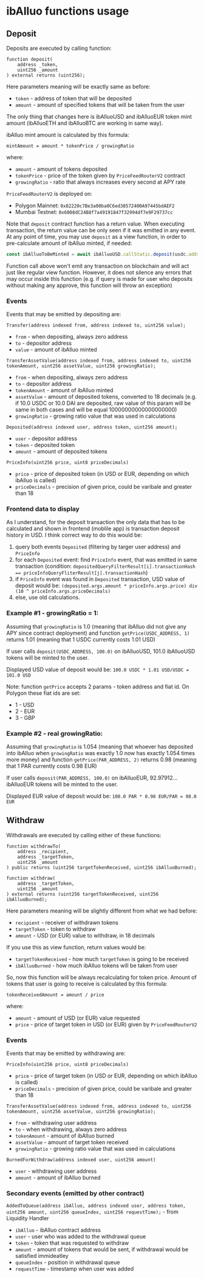 # ibAlluo functions usage
## Deposit

Deposits are executed by calling function:
```solidity
function deposit(
    address _token,
    uint256 _amount
) external returns (uint256);
```
Here parameters meaning will be exactly same as before:
- `token` - address of token that will be deposited
- `amount` - amount of specified tokens that will be taken from the user

The only thing that changes here is ibAlluoUSD and ibAlluoEUR token mint amount (ibAlluoETH and ibAlluoBTC are working in same way).

ibAlluo mint amount is calculated by this formula:

`mintAmount = amount * tokenPrice / growingRatio`

where:
- `amount` - amount of tokens deposited
- `tokenPrice` - price of the token given by `PriceFeedRouterV2` contract
- `growingRatio` - ratio that always increases every second at APY rate

`PriceFeedRouterV2` is deployed on:
- Polygon Mainnet: `0x82220c7Be3a00ba0C6ed38572400A97445bdAEF2`
- Mumbai Testnet: `0x6008dC24B8f7a49191847f32994df7e9F29737cc`

Note that `deposit` contract function has a return value. When executing transaction, the return value can be only seen if it was emitted in any event. At any point of time, you may use `deposit` as a view function, in order to pre-calculate amount of ibAlluo minted, if needed:
```ts
const ibAlluoToBeMinted = await ibAlluoUSD.callStatic.deposit(usdc.address, depositAmount)
```
Function call above won't emit any transaction on blockchain and will act just like regular view function. However, it does not silence any errors that may occur inside this function (e.g. if query is made for user who deposits without making any approve, this function will throw an exception)

### Events
Events that may be emitted by depositing are:

`Transfer(address indexed from, address indexed to, uint256 value);`
- `from` - when depositing, always zero address
- `to` - depositor address
- `value` - amount of ibAlluo minted 

`TransferAssetValue(address indexed from, address indexed to, uint256 tokenAmount, uint256 assetValue, uint256 growingRatio);`
- `from` - when depositing, always zero address 
- `to` - depositor address
- `tokenAmount` - amount of ibAlluo minted
- `assetValue` - amount of deposited tokens, converted to 18 decimals (e.g. if 10.0 USDC or 10.0 DAI are deposited, raw value of this param will be same in both cases and will be equal 10000000000000000000) 
- `growingRatio` - growing ratio value that was used in calculations

`Deposited(address indexed user, address token, uint256 amount);`
- `user` - depositor address
- `token` - deposited token
- `amount` - amount of deposited tokens

`PriceInfo(uint256 price, uint8 priceDecimals)`
- `price` - price of deposited token (in USD or EUR, depending on which ibAlluo is called)
- `priceDecimals` - precision of given price, could be varibale and greater than 18

### Frontend data to display
As I understand, for the deposit transaction the only data that has to be calculated and shown in frontend (moblile app) is transaction deposit history in USD. I think correct way to do this would be:
1. query both events `Deposited` (filtering by targer user address) and `PriceInfo`
2. for each `Deposited` event: find `PriceInfo` event, that was emitted in same transaction (condition: `depositedQueryFilterResult[i].transactionHash == priceInfoQueryFliterResult[j].transactionHash`)
3. if `PriceInfo` event was found in `Deposited` transaction, USD value of deposit would be: `(deposited.args.amount * priceInfo.args.price) div (10 ^ priceInfo.args.priceDecimals)`
4. else, use old calculations.

### Example #1 - growingRatio = 1:
Assuming that `growingRatio` is 1.0 (meaning that ibAlluo did not give any APY since contract deployment) and function `getPrice(USDC_ADDRESS, 1)` returns 1.01 (meaning that 1 USDC currently costs 1.01 USD)

If user calls `deposit(USDC_ADDRESS, 100.0)` on ibAlluoUSD, 101.0 ibAlluoUSD tokens will be minted to the user.

Displayed USD value of deposit would be: `100.0 USDC * 1.01 USD/USDC = 101.0 USD`

Note: function `getPrice` accepts 2 params - token address and fiat id. On Polygon these fiat ids are set:
- 1 - USD
- 2 - EUR
- 3 - GBP

### Example #2 - real growingRatio:
Assuming that `growingRatio` is 1.054 (meaning that whoever has deposited into ibAlluo when `growingRatio` was exactly 1.0 now has exactly 1.054 times more money) and function `getPrice(PAR_ADDRESS, 2)` returns 0.98 (meaning that 1 PAR currently costs 0.98 EUR)

If user calls `deposit(PAR_ADDRESS, 100.0)` on ibAlluoEUR, 92.97912... ibAlluoEUR tokens will be minted to the user.

Displayed EUR value of deposit would be: `100.0 PAR * 0.98 EUR/PAR = 98.0 EUR`

## Withdraw
Withdrawals are executed by calling either of these functions:
```solidity
function withdrawTo(
    address _recipient,
    address _targetToken,
    uint256 _amount
) public returns (uint256 targetTokenReceived, uint256 ibAlluoBurned);

function withdraw(
    address _targetToken,
    uint256 _amount
) external returns (uint256 targetTokenReceived, uint256 ibAlluoBurned);
```

Here parameters meaning will be slightly different from what we had before:
- `recipient` - receiver of withdrawn tokens
- `targetToken` - token to withdraw
- `amount` - USD (or EUR) value to withdraw, in 18 decimals

If you use this as view function, return values would be:
- `targetTokenReceived` - how much `targetToken` is going to be received
- `ibAlluoBurned` - how much ibAlluo tokens will be taken from user

So, now this function will be always recalculating for token price. Amount of tokens that user is going to receive is calculated by this formula:

`tokenReceivedAmount = amount / price`

where:
- `amount` - amount of USD (or EUR) value requested
- `price` - price of target token in USD (or EUR) given by `PriceFeedRouterV2`

### Events
Events that may be emitted by withdrawing are: 

`PriceInfo(uint256 price, uint8 priceDecimals)`
- `price` - price of target token (in USD or EUR, depending on which ibAlluo is called)
- `priceDecimals` - precision of given price, could be varibale and greater than 18

`TransferAssetValue(address indexed from, address indexed to, uint256 tokenAmount, uint256 assetValue, uint256 growingRatio);`
- `from` - withdrawing user address
- `to` - when withdrawing, always zero address
- `tokenAmount` - amount of ibAlluo burned
- `assetValue` - amount of target token received
- `growingRatio` - growing ratio value that was used in calculations

`BurnedForWithdraw(address indexed user, uint256 amount)`
- `user` - withdrawing user address
- `amount` - amount of ibAlluo burned

### Secondary events (emitted by other contract)
`AddedToQueue(address ibAlluo, address indexed user, address token, uint256 amount, uint256 queueIndex, uint256 requestTime);` - from Liquidity Handler
- `ibAlluo` - ibAlluo contract address
- `user` - user who was added to the withdrawal queue
- `token` - token that was requested to withdraw
- `amount` - amount of tokens that would be sent, if withdrawal would be satisfied immideatley
- `queueIndex` - position in withdrawal queue
- `requestTime` - timestamp when user was added
